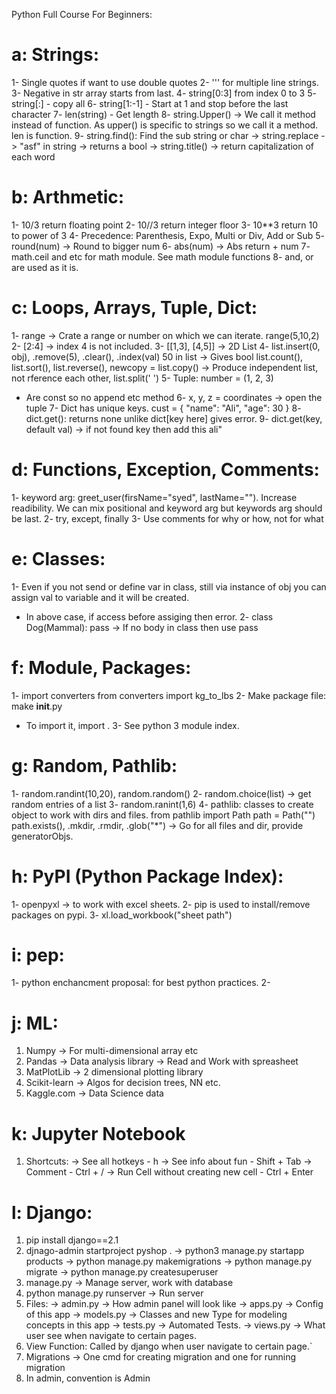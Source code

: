 Python Full Course For Beginners:

# a: Strings:

1- Single quotes if want to use double quotes
2- ''' for multiple line strings.
3- Negative in str array starts from last.
4- string[0:3] from index 0 to 3
5- string[:] - copy all
6- string[1:-1] - Start at 1 and stop before the last character
7- len(string) - Get length
8- string.Upper() -> We call it method instead of function. As upper() is specific to strings so we call it a method.
len is function.
9- string.find(): Find the sub string or char
-> string.replace
-> "asf" in string -> returns a bool
-> string.title() -> return capitalization of each word

# b: Arthmetic:

1- 10/3 return floating point
2- 10//3 return integer floor
3- 10\*\*3 return 10 to power of 3
4- Precedence: Parenthesis, Expo, Multi or Div, Add or Sub
5- round(num) -> Round to bigger num
6- abs(num) -> Abs return + num
7- math.ceil and etc for math module. See math module functions
8- and, or are used as it is.

# c: Loops, Arrays, Tuple, Dict:
1- range -> Crate a range or number on which we can iterate.
range(5,10,2)
2- [2:4] -> index 4 is not included.
3- [[1,3], [4,5]] -> 2D List
4- list.insert(0, obj), .remove(5), .clear(), .index(val)
50 in list -> Gives bool
list.count(), list.sort(), list.reverse(), newcopy = list.copy() -> Produce independent list, not rference each other, list.split(' ')
5- Tuple: number = (1, 2, 3)
- Are const so no append etc method
6- x, y, z = coordinates -> open the tuple
7- Dict has unique keys.
cust = {
    "name": "Ali",
    "age": 30
}
8- dict.get(): returns none unlike dict[key here] gives error.
9- dict.get(key, default val) -> if not found key then add this
ali"

# d: Functions, Exception, Comments:
1- keyword arg: greet_user(firsName="syed", lastName="").
Increase readibility.
We can mix positional and keyword arg but keywords arg should be last.
2- try, except, finally
3- Use comments for why or how, not for what

# e: Classes:
1- Even if you not send or define var in class, still via instance of obj you can assign val to variable and it will be created.
- In above case, if access before assiging then error.
2- class Dog(Mammal): pass -> If no body in class then use pass

# f: Module, Packages:
1- import converters
from converters import kg_to_lbs
2- Make package file: make __init__.py
- To import it, import <folderName>.<fileName>
3- See python 3 module index.

# g: Random, Pathlib:
1- random.randint(10,20), random.random()
2- random.choice(list) -> get random entries of a list
3- random.ranint(1,6)
4- pathlib: classes to create object to work with dirs and files.
from pathlib import Path
path = Path("<DirName>") 
path.exists(), .mkdir, .rmdir, .glob("*") -> Go for all files and dir, provide generatorObjs.

# h: PyPI (Python Package Index):
1- openpyxl -> to work with excel sheets.
2- pip is used to install/remove packages on pypi.
3- xl.load_workbook("sheet path")

# i: pep:
1- python enchancment proposal: for best python practices.
2- 

# j: ML:
1. Numpy -> For multi-dimensional array etc
2. Pandas -> Data analysis library -> Read and Work with spreasheet
3. MatPlotLib -> 2 dimensional plotting library
4. Scikit-learn -> Algos for decision trees, NN etc.
5. Kaggle.com -> Data Science data

# k: Jupyter Notebook
1. Shortcuts:
-> See all hotkeys - h
-> See info about fun - Shift + Tab
-> Comment - Ctrl + /
-> Run Cell without creating new cell - Ctrl + Enter

# l: Django:
1. pip install django==2.1
2. djnago-admin startproject pyshop .
-> python3 manage.py startapp products
-> python manage.py makemigrations
-> python manage.py migrate
-> python manage.py createsuperuser
3. manage.py -> Manage server, work with database
4. python manage.py runserver -> Run server
5. Files:
-> admin.py -> How admin panel will look like
-> apps.py -> Config of this app
-> models.py -> Classes and new Type for modeling concepts in this app
-> tests.py -> Automated Tests.
-> views.py -> What user see when navigate to certain pages.
6. View Function: Called by django when user navigate to certain page.`
7. Migrations -> One cmd for creating migration and one for running migration
8. In admin, convention is <productName>Admin